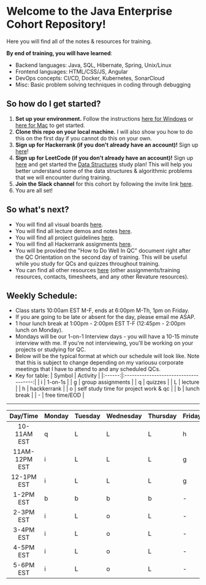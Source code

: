 # Welcome to the Java Enterprise Cohort Repository!
Here you will find all of the notes & resources for training.

**By end of training, you will have learned**: 
  - Backend languages: Java, SQL, Hibernate, Spring, Unix/Linux
  - Frontend languages: HTML/CSS/JS, Angular
  - DevOps concepts: CI/CD, Docker, Kubernetes, SonarCloud
  - Misc: Basic problem solving techniques in coding through debugging

## So how do I get started?
1. **Set up your environment.** Follow the instructions [here for Windows](./misc/environment-setup/windows/README.md) or [here for Mac](./misc/environment-setup/mac/README.md) to get started.
2. **Clone this repo on your local machine.** I will also show you how to do this on the first day if you cannot do this on your own.
3. **Sign up for Hackerrank (if you don't already have an account)!** Sign up [here](https://www.hackerrank.com/)!
4. **Sign up for LeetCode (if you don't already have an account)!** Sign up [here](https://leetcode.com) and get started the [Data Structures](https://leetcode.com/study-plan/data-structure/) study plan! This will help you better understand some of the data structures & algorithmic problems that we will encounter during training.
5. **Join the Slack channel** for this cohort by following the invite link [here](https://join.slack.com/t/220418utashja-jiq4047/shared_invite/zt-1795ehv2b-GZf7exMYhLueQYp_jQ4GqQ).
6. You are all set!

## So what's next?
* You will find all visual boards [here](https://miro.com/welcome/SG5BTnluYjFXVlBZeVRZVUxXaTc5anJxTkZWaE5adDVYS05kNTQ4a0ZTbU1jNjF3SVJaUGtwRXV1dGJVRFliVHwzNDU4NzY0NTIzMjM5MzQ4ODc3?share_link_id=899541514039).
* You will find all lecture demos and notes [here](./demos).
* You will find all project guidelines [here](./projects/README.md).
* You will find all Hackerrank assignments [here](./hackerrank-exercises/README.md).
* You will be provided the "How to Do Well In QC" document right after the QC Orientation on the second day of training. This will be useful while you study for QCs and quizzes throughout training.
* You can find all other resources [here](./misc/README.md) (other assignments/training resources, contacts, timesheets, and any other Revature resources).

## Weekly Schedule:
* Class starts 10:00am EST M-F, ends at 6:00pm M-Th, 1pm on Friday.
* If you are going to be late or absent for the day, please email me ASAP.
* 1 hour lunch break at 1:00pm - 2:00pm EST T-F (12:45pm - 2:00pm lunch on Monday).
* Mondays will be our 1-on-1 Interview days - you will have a 10-15 minute interview with me.  If you're not interviewing, you'll be working on your projects or studying for QC.
* Below will be the typical format at which our schedule will look like. Note that this is subject to change depending on my variousu corporate meetings that I have to attend to and any scheduled QCs.
* Key for table:
    | Symbol |                Activity               |
    |:------:|:-------------------------------------:|
    |    i   |                1-on-1s                |
    |    g   |           group assignments           |
    |    q   |                quizzes                |
    |    L   |                lecture                |
    |    h   |              hackkerrank              |
    |    o   | self study time for project work & qc |
    |    b   |              lunch break              |
    |    -   |             free time/EOD             |
    
----------------------------------

|    Day/Time   | Monday | Tuesday | Wednesday | Thursday | Friday |
|:-------------:|--------|---------|-----------|----------|--------|
| 10-11AM EST   |    q   |    L    |     L     |     L    |    h   |
| 11AM-12PM EST |    i   |    L    |     L     |     L    |    g   |
| 12-1PM EST    |    i   |    L    |     L     |     L    |    g   |
| 1-2PM EST     |    b   |    b    |     b     |     b    |    -   |
| 2-3PM EST     |    i   |    L    |     o     |     L    |    -   |
| 3-4PM EST     |    i   |    L    |     o     |     L    |    -   |
| 4-5PM EST     |    i   |    L    |     o     |     L    |    -   |
| 5-6PM EST     |    i   |    L    |     o     |     L    |    -   |
